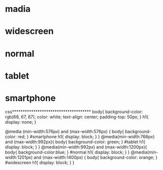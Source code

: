 # madia



<!DOCTYPE html>
<html lang="en">
<head>
    <meta charset="UTF-8">
    <meta http-equiv="X-UA-Compatible" content="IE=edge">
    <meta name="viewport" content="width=device-width, initial-scale=1.0">
    <title>Document</title>
    <link rel="stylesheet" href="madia.css">
</head>
<body>
    <div id="widescreen"><h1>widescreen</h1> </div>
    <div id="normal"><h1>normal</h1> </div>
    <div id="tablet"><h1>tablet</h1> </div>
    <div id="smartphone"><h1>smartphone</h1> </div>
</body>
</html>

css*************************************
body{
    background-color: rgb(68, 67, 67);
    color: white;
    text-align: center;
    padding-top: 50px;
}
h1{
    display: none;
}

@media (min-width:576px)  and (max-width:576px)   {
    body{
        background-color: red;
    }
    #smartphone h1{
        display: block;
    }
}
@media(min-width:768px) and (max-width:992px){
    body{
        background-color: green;
    }
    #tablet h1{
        display: block;
    }
}
@media(min-width:992px) and (max-width:1200px){
    body{
        background-color:blue;
    }
    #normal h1{
        display: block;
    }
}
@media(min-width:1201px) and (max-width:1400px)  {
    body{
        background-color: orange;
    }
    #widescreen h1{
        display: block;
    }
}

